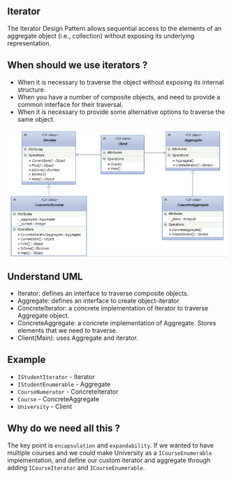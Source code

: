 ## Iterator
The Iterator Design Pattern allows sequential access to the elements of an aggregate object
(i.e., collection) without exposing its underlying representation. 

## When should we use iterators ?
* When it is necessary to traverse the object without exposing its internal structure.
* When you have a number of composite objects, and need to provide a common interface for their traversal.
* When it is necessary to provide some alternative options to traverse the same object.

![img.png](assets/img.png)

## Understand UML
* Iterator: defines an interface to traverse composite objects.
* Aggregate: defines an interface to create object-iterator
* ConcreteIterator: a concrete implementation of Iterator to traverse Aggregate object. 
* ConcreteAggregate: a concrete implementation of Aggregate. Stores elements that we need to traverse.
* Client(Main): uses Aggregate and iterator.

## Example
* `IStudentIterator` - Iterator
* `IStudentEnumerable` - Aggregate
* `CourseNumerator` - ConcreteIterator
* `Course` - ConcreteAggregate
* `University` - Client

## Why do we need all this ?
The key point is `encapsulation` and `expandability`. If we wanted to have multiple courses and we could make University
as a `ICourseEnumerable` implementation, and define our custom iterator and aggregate through adding
`ICourseIterator` and `ICourseEnumerable`. 